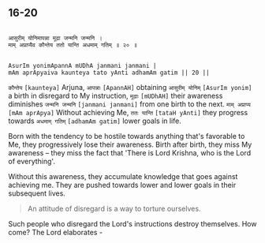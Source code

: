 ## 16-20


```shloka-sa

आसुरीम् योनिमापन्ना मूढा जन्मनि जन्मनि ।
माम् अप्राप्यैव कौन्तेय ततो यान्ति अधमाम् गतिम् ॥ २० ॥

```
```shloka-sa-hk

AsurIm yonimApannA mUDhA janmani janmani |
mAm aprApyaiva kaunteya tato yAnti adhamAm gatim || 20 ||

```
`कौन्तेय` `[kaunteya]` Arjuna, `आपन्नाः` `[ApannAH]` obtaining `आसुरीम् योनिम्` `[AsurIm yonim]` a birth in disregard to My instruction, `मूढाः` `[mUDhAH]` their awareness diminishes `जन्मनि जन्मनि` `[janmani janmani]` from one birth to the next. `माम् अप्राप्य` `[mAm aprApya]` Without achieving Me, `ततः यान्ति` `[tataH yAnti]` they progress towards `अधमाम् गतिम्` `[adhamAm gatim]` lower goals in life.

Born with the tendency to be hostile towards anything that's favorable to Me, they progressively lose their awareness. Birth after birth, they miss My awareness – they miss the fact that 'There is Lord Krishna, who is the Lord of everything'. 

Without this awareness, they accumulate knowledge that goes against achieving me. They are pushed towards lower and lower goals in their subsequent lives.



<a name='applnote_204'></a>
> An attitude of disregard is a way to torture ourselves.



Such people who disregard the Lord's instructions destroy themselves. How come? The Lord elaborates -


